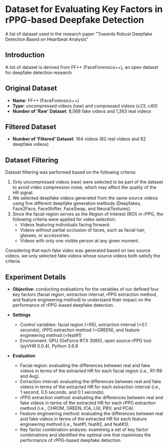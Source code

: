 # Dataset for Evaluating Key Factors in rPPG-based Deepfake Detection
A list of dataset used in the research paper "Towards Robust Deepfake Detection Based on Heartbeat Analysis"

## Introduction
A list of dataset is derived from FF++ (FaceForensics++), an open dataset for deepfake detection research

## Original Dataset
* **Name**: FF++ (FaceForensics++)
* **Type**: uncompressed videos (raw) and compressed videos (c23, c40)
* **Number of 'Raw' Dataset**: 8,068 fake videos and 1,363 real videos

## Filtered Dataset
* **Number of 'Filtered' Dataset**: 164 videos  (82 real videos and 82 deepfake videos)

## Dataset Filtering
Dataset filtering was performed based on the following criteria:

1. Only uncompressed videos (raw) were selected to be part of the dataset to avoid video compression noise, which may affect the quality of the HR signal.
2. We selected deepfake videos generated from the same source videos using five different deepfake generation methods (Deepfakes, Face2Face, FaceShifter, FaceSwap, and NeuralTextures).
3. Since the facial region serves as the Region of Interest (ROI) in rPPG, the following criteria were applied for video selection:
   - Videos featuring individuals facing forward.
   - Videos without partial occlusion of faces, such as facial hair, glasses, or accessories.
   - Videos with only one visible person at any given moment.

Considering that each fake video was generated based on two source videos, we only selected fake videos whose source videos both satisfy the criteria.

## Experiment Details

* **Objective**: conducting evaluations for the variables of our defined four key factors (facial region, extraction interval, rPPG extraction method, and feature engineering method) to understand their impact on the performance of rPPG-based deepfake detection.

* **Settings**
  - Control variables: facial region (=R5), extraction interval (=0.1 seconds), rPPG extraction method (=GREEN), and feature engineering method (=feat#1)
  - Envrionment: GPU (GeForce RTX 3060), open source rPPG tool (pyVHR 0.0.4), Python 3.6.9

* **Evaluation**
  - Facial region: evaluating the differences between real and fake videos in terms of the extracted HR for each facial region (i.e., R1-R9 and Avg).
  - Extraction interval: evaluating the differences between real and fake videos in terms of the extracted HR for each extraction interval (i.e., 1 second, 0.5 seconds, and 0.1 seconds).
  - rPPG extraction method: evaluating the differences between real and fake videos in terms of the extracted HR for each rPPG extraction method (i.e., CHROM, GREEN, ICA, LGI, PBV, and PCA).
  - Feature engineering method: evaluating the differences between real and fake videos in terms of the extracted HR for each feature engineering method (i.e., feat#1, feat#2, and feat#3).
  - Key factor combination analysis: examining a set of key factor combinations and identified the optimal one that maximizes the performance of rPPG-based deepfake detection. 
